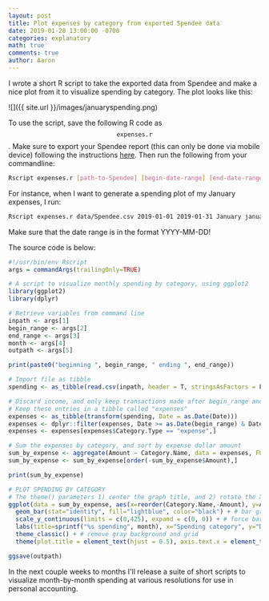 ```yaml
---
layout: post
title: Plot expenses by category from exported Spendee data
date: 2019-01-28 13:00:00 -0700
categories: explanatory
math: true
comments: true
author: Aaron
---
```



I wrote a short R script to take the exported data from Spendee and make a nice plot from it to visualize spending by category. The plot looks like this:  

![]({{ site.url }}/images/januaryspending.png)  

To use the script, save the following R code as $$\texttt{expenses.r}$$. Make sure to export your Spendee report (this can only be done via mobile device) following the instructions [here](https://medium.com/spendee/export-your-data-from-spendee-76b32804e8f1). Then run the following from your commandline:  

~~~ bash
Rscript expenses.r [path-to-Spendee] [begin-date-range] [end-date-range] [month] [output-image-name.png]
~~~

For instance, when I want to generate a spending plot of my January expenses, I run:  

~~~ bash
Rscript expenses.r data/Spendee.csv 2019-01-01 2019-01-31 January januaryspending.png
~~~

Make sure that the date range is in the format YYYY-MM-DD!  

The source code is below:  

~~~ R
#!/usr/bin/env Rscript
args = commandArgs(trailingOnly=TRUE)

# A script to visualize monthly spending by category, using ggplot2
library(ggplot2)
library(dplyr)

# Retrieve variables from command line
inpath <- args[1]
begin_range <- args[2]
end_range <- args[3]
month <- args[4]
outpath <- args[5]

print(paste0("beginning ", begin_range, " ending ", end_range))

# Import file as tibble
spending <- as_tibble(read.csv(inpath, header = T, stringsAsFactors = F))

# Discard income, and only keep transactions made after begin_range and before end_rage.
# Keep these entries in a tibble called "expenses"
expenses <- as_tibble(transform(spending, Date = as.Date(Date)))
expenses <- dplyr::filter(expenses, Date >= as.Date(begin_range) & Date <= as.Date(end_range))
expenses <- expenses[expenses$Category.Type == "expense",]

# Sum the expenses by category, and sort by expense dollar amount
sum_by_expense <- aggregate(Amount ~ Category.Name, data = expenses, FUN = function(x) sum(x)*-1)
sum_by_expense <- sum_by_expense[order(-sum_by_expense$Amount),]

print(sum_by_expense)

# PLOT SPENDING BY CATEGORY
# The theme() parameters 1) center the graph title, and 2) rotate the X-categories.
ggplot(data = sum_by_expense, aes(x=reorder(Category.Name,-Amount), y=Amount)) + # initiate plot
  geom_bar(stat="identity", fill="lightblue", color="black") + # bar graph
  scale_y_continuous(limits = c(0,425), expand = c(0, 0)) + # force bars to start on the x-axis
  labs(title=sprintf("%s spending", month), x="Spending category", y="Dollar amount") + 
  theme_classic() + # remove gray background and grid
  theme(plot.title = element_text(hjust = 0.5), axis.text.x = element_text(angle = 45, hjust = 1))

ggsave(outpath)
~~~  

In the next couple weeks to months I'll release a suite of short scripts to visualize month-by-month spending at various resolutions for use in personal accounting.